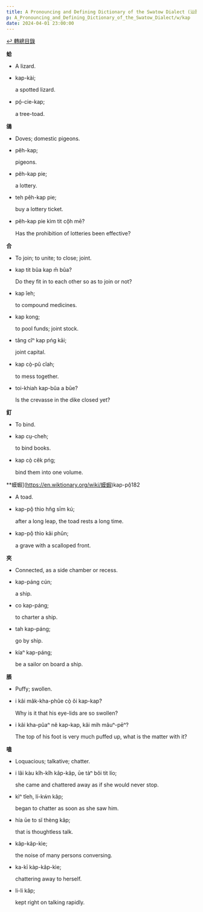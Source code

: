 ```yaml
---
title: A Pronouncing and Defining Dictionary of the Swatow Dialect (汕頭方言音義字典) / kap
p: A_Pronouncing_and_Defining_Dictionary_of_the_Swatow_Dialect/w/kap
date: 2024-04-01 23:00:00
---
```


[↩️ 轉總目錄](/A_Pronouncing_and_Defining_Dictionary_of_the_Swatow_Dialect)


**蛤**
- A lizard.

- kap-kài;

  a spotted lizard.

- pó̤-cie-kap;

  a tree-toad.

**鴿**
- Doves; domestic pigeons.

- pêh-kap;

  pigeons.

- pêh-kap pie;

  a lottery.

- teh pêh-kap pie;

  buy a lottery ticket.

- pêh-kap pie kìm tit cô̤h mē?

  Has the prohibition of lotteries been effective?

**合**
- To join; to unite; to close; joint.

- kap tit bûa kap m̄ bûa?

  Do they fit in to each other so as to join or not?

- kap îeh;

  to compound medicines.

- kap kong;

  to pool funds; joint stock.

- tâng cîⁿ kap pńg kāi;

  joint capital.

- kap cò̤-pû cîah;

  to mess together.

- toi-khiah kap-bûa a būe?

  Is the crevasse in the dike closed yet?

**釘**
- To bind.

- kap cṳ-cheh;

  to bind books.

- kap cò̤ cêk pńg;

  bind them into one volume.

**蟆蝦](https://en.wiktionary.org/wiki/蟆蝦)kap-pô̤182
- A toad.

- kap-pô̤ thìo hn̆g sīm kú;

  after a long leap, the toad rests a long time.

- kap-pô̤ thìo kâi phûn;

  a grave with a scalloped front.

**夾**
- Connected, as a side chamber or recess.

- kap-páng cún;

  a ship.

- co kap-páng;

  to charter a ship.

- tah kap-páng;

  go by ship.

- kíaⁿ kap-páng;

  be a sailor on board a ship.

**脹**
- Puffy; swollen.

- i kâi mâk-kha-phûe cò̤ ŏi kap-kap?

  Why is it that his eye-lids are so swollen?

- i kâi kha-pûaⁿ nĕ kap-kap, kâi mih mâuⁿ-pēⁿ?

  The top of his foot is very much puffed up, what is the matter with it?

**嗑**
- Loquacious; talkative; chatter.

- i lâi kàu kîh-kîh kâp-kâp, ūe tàⁿ bŏi tit lío;

  she came and chattered away as if she would never stop.

- kìⁿ tîeh, lí-kẃn kâp;

  began to chatter as soon as she saw him.

- hía ūe to sĭ thèng kâp;

  that is thoughtless talk.

- kâp-kâp-kìe;

  the noise of many persons conversing.

- ka-kī kàp-kâp-kìe;

  chattering away to herself.

- li-li kâp;

  kept right on talking rapidly.